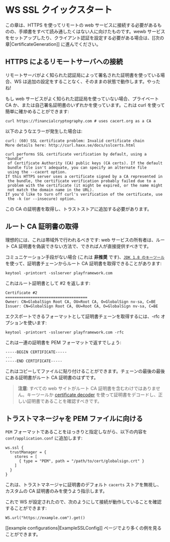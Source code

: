 <!--
# Quick Start to WS SSL
-->
# WS SSL クイックスタート

<!--
This section is for people who need to connect to a remote web service over HTTPS, and don't want to read through the entire manual.  If you need to set up a web service or configure client authentication, please proceed to the [[next section|CertificateGeneration]].
-->
この章は、HTTPS を使ってリモートの web サービスに接続する必要があるものの、手順書をすべて読み通したくはない人に向けたものです。wewb サービスをセットアップしたり、クライアント認証を設定する必要がある場合は、[[次の章|CertificateGeneration]] に進んでください。

<!--
## Connecting to a Remote Server over HTTPS
-->
## HTTPS によるリモートサーバへの接続

<!--
If the remote server is using a certificate that is signed by a well known certificate authority, then WS should work out of the box without any additional configuration.  You're done!
-->
リモートサーバがよく知られた認証局によって署名された証明書を使っている場合、WS は追加の設定をすることなく、そのままの状態で動作します。やったね!

<!--
If the web service is not using a well known certificate authority, then it is using either a private CA or a self-signed certificate.  You can determine this easily by using curl:
-->
もし web サービスがよく知られた認証局を使っていない場合、プライベート CA か、または自己署名証明書のいずれかを使っています。これは curl を使って簡単に確かめることができます:

```
curl https://financialcryptography.com # uses cacert.org as a CA
```

<!--
If you receive the following error:
-->
以下のようなエラーが発生した場合は:

```
curl: (60) SSL certificate problem: Invalid certificate chain
More details here: http://curl.haxx.se/docs/sslcerts.html

curl performs SSL certificate verification by default, using a "bundle"
 of Certificate Authority (CA) public keys (CA certs). If the default
 bundle file isn't adequate, you can specify an alternate file
 using the --cacert option.
If this HTTPS server uses a certificate signed by a CA represented in
 the bundle, the certificate verification probably failed due to a
 problem with the certificate (it might be expired, or the name might
 not match the domain name in the URL).
If you'd like to turn off curl's verification of the certificate, use
 the -k (or --insecure) option.
```

<!--
Then you have to obtain the CA's certificate, and add it to the trust store.
-->
この CA の証明書を取得し、トラストストアに追加する必要があります。

<!--
## Obtain the Root CA Certificate
-->
## ルート CA 証明書の取得

<!--
Ideally this should be done out of band: the owner of the web service should provide you with the root CA certificate directly, in a way that can't be faked, preferably in person.
-->
理想的には、これは帯域外で行われるべきです: web サービスの所有者は、ルート CA 証明書を偽装できない方法で、できれば人が直接提供すべきです。

<!--
In the case where there is no communication (and this is **not recommended**), you can sometimes get the root CA certificate directly from the certificate chain, using [`keytool from JDK 1.8`](http://docs.oracle.com/javase/8/docs/technotes/tools/unix/keytool.html):
-->
コミュニケーション手段がない場合 (これは **非推奨** です)、[`JDK 1.8 のキーツール`](http://docs.oracle.com/javase/8/docs/technotes/tools/unix/keytool.html) を使って、証明書チェーンからルート CA 証明書を取得できることがあります:

```
keytool -printcert -sslserver playframework.com
```

<!--
which returns #2 as the root certificate:
-->
これはルート証明書として #2 を返します:

```
Certificate #2
====================================
Owner: CN=GlobalSign Root CA, OU=Root CA, O=GlobalSign nv-sa, C=BE
Issuer: CN=GlobalSign Root CA, OU=Root CA, O=GlobalSign nv-sa, C=BE
```

<!--
To get the certificate chain in an exportable format, use the -rfc option:
-->
エクスポートできるフォーマットとして証明書チェーンを取得するには、-rfc オプションを使います:

```
keytool -printcert -sslserver playframework.com -rfc
```

<!--
which will return a series of certificates in PEM format:
-->
これは一連の証明書を PEM フォーマットで返すでしょう:

```
-----BEGIN CERTIFICATE-----
...
-----END CERTIFICATE-----
```

<!--
which can be copied and pasted into a file.  The very last certificate in the chain will be the root CA certificate.
-->
これはコピーしてファイルに貼り付けることができます。チェーンの最後の最後にある証明書がルート CA 証明書のはずです。

<!--
> **NOTE**: Not all websites will include the root CA certificate.  You should decode the certificate with keytool or with [certificate decoder](https://www.sslshopper.com/certificate-decoder.html) to ensure you have the right certificate.
-->
> **注意**: すべての web サイトがルート CA 証明書を含むわけではありません。キーツールか [certificate decoder](https://www.sslshopper.com/certificate-decoder.html) を使って証明書をデコードし、正しい証明書であることを確認すべきです。

<!--
## Point the trust manager at the PEM file
-->
## トラストマネージャを PEM ファイルに向ける

<!--
Add the following into `conf/application.conf`, specifying `PEM` format specifically:
-->
`PEM` フォーマットであることをはっきりと指定しながら、以下の内容を `conf/application.conf` に追加します:

```
ws.ssl {
  trustManager = {
    stores = [
      { type = "PEM", path = "/path/to/cert/globalsign.crt" }
    ]
  }
}
```

<!--
This will tell the trust manager to ignore the default `cacerts` store of certificates, and only use your custom CA certificate.
-->
これは、トラストマネージャに証明書のデフォルト `cacerts` ストアを無視し、カスタムの CA 証明書のみを使うよう指示します。

<!--
After that, WS will be configured, and you can test that your connection works with:
-->
これで WS が設定されたので、次のようにして接続が動作していることを確認することができます:

```
WS.url("https://example.com").get()
```

<!--
You can see more examples on the [[example configurations|ExampleSSLConfig]] page.
-->
[[example configurations|ExampleSSLConfig]] ページでより多くの例を見ることができます。
